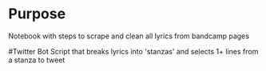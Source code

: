 # Purpose
Notebook with steps to scrape and clean all lyrics from bandcamp pages

#Twitter Bot
Script that breaks lyrics into 'stanzas' and selects 1+ lines from a stanza to tweet 
